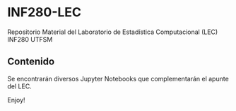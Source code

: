 # INF280-LEC
Repositorio Material del Laboratorio de Estadística Computacional (LEC) INF280 UTFSM

## Contenido
Se encontrarán diversos Jupyter Notebooks que complementarán el apunte del LEC.


Enjoy!

